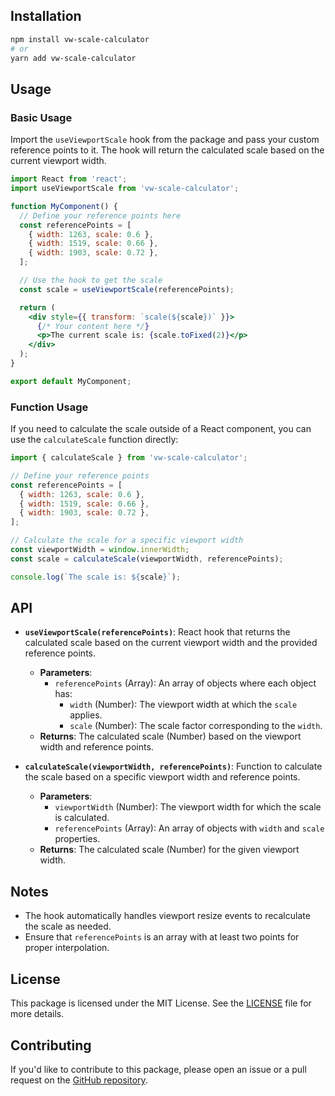 ## Installation

```bash
npm install vw-scale-calculator
# or
yarn add vw-scale-calculator
```

## Usage

### Basic Usage

Import the `useViewportScale` hook from the package and pass your custom reference points to it. The hook will return the calculated scale based on the current viewport width.

```jsx
import React from 'react';
import useViewportScale from 'vw-scale-calculator';

function MyComponent() {
  // Define your reference points here
  const referencePoints = [
    { width: 1263, scale: 0.6 },
    { width: 1519, scale: 0.66 },
    { width: 1903, scale: 0.72 },
  ];

  // Use the hook to get the scale
  const scale = useViewportScale(referencePoints);

  return (
    <div style={{ transform: `scale(${scale})` }}>
      {/* Your content here */}
      <p>The current scale is: {scale.toFixed(2)}</p>
    </div>
  );
}

export default MyComponent;
```

### Function Usage

If you need to calculate the scale outside of a React component, you can use the `calculateScale` function directly:

```js
import { calculateScale } from 'vw-scale-calculator';

// Define your reference points
const referencePoints = [
  { width: 1263, scale: 0.6 },
  { width: 1519, scale: 0.66 },
  { width: 1903, scale: 0.72 },
];

// Calculate the scale for a specific viewport width
const viewportWidth = window.innerWidth;
const scale = calculateScale(viewportWidth, referencePoints);

console.log(`The scale is: ${scale}`);
```

## API

- **`useViewportScale(referencePoints)`**: React hook that returns the calculated scale based on the current viewport width and the provided reference points.
  - **Parameters**: 
    - `referencePoints` (Array): An array of objects where each object has:
      - `width` (Number): The viewport width at which the `scale` applies.
      - `scale` (Number): The scale factor corresponding to the `width`.
  - **Returns**: The calculated scale (Number) based on the viewport width and reference points.

- **`calculateScale(viewportWidth, referencePoints)`**: Function to calculate the scale based on a specific viewport width and reference points.
  - **Parameters**:
    - `viewportWidth` (Number): The viewport width for which the scale is calculated.
    - `referencePoints` (Array): An array of objects with `width` and `scale` properties.
  - **Returns**: The calculated scale (Number) for the given viewport width.

## Notes

- The hook automatically handles viewport resize events to recalculate the scale as needed.
- Ensure that `referencePoints` is an array with at least two points for proper interpolation.

## License

This package is licensed under the MIT License. See the [LICENSE](LICENSE) file for more details.

## Contributing

If you'd like to contribute to this package, please open an issue or a pull request on the [GitHub repository](https://github.com/yourusername/vw-scale-calculator).
```